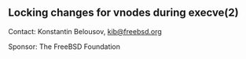 ## Locking changes for vnodes during execve(2) ##

Contact: Konstantin Belousov, <kib@freebsd.org>



Sponsor: The FreeBSD Foundation
